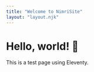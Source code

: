 ```yaml
---
title: "Welcome to NimriSite"
layout: "layout.njk"
---
```


# Hello, world! 🚀  
This is a test page using Eleventy.
